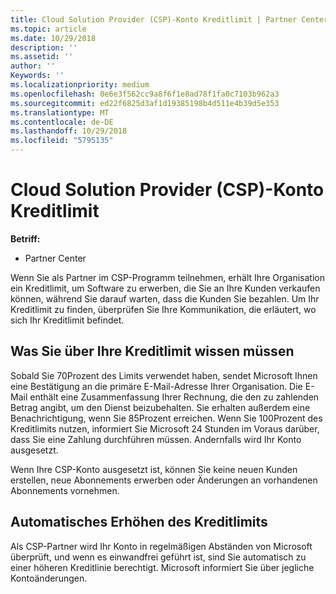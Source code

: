 ```yaml
---
title: Cloud Solution Provider (CSP)-Konto Kreditlimit | Partner Center
ms.topic: article
ms.date: 10/29/2018
description: ''
ms.assetid: ''
author: ''
Keywords: ''
ms.localizationpriority: medium
ms.openlocfilehash: 0e6e3f562cc9a8f6f1e8ad78f1fa0c7103b962a3
ms.sourcegitcommit: ed22f6825d3af1d19385198b4d511e4b39d5e353
ms.translationtype: MT
ms.contentlocale: de-DE
ms.lasthandoff: 10/29/2018
ms.locfileid: "5795135"
---
```

# <a name="cloud-solution-provider-csp-account-credit-limits"></a>Cloud Solution Provider (CSP)-Konto Kreditlimit

**Betriff:**

- Partner Center

Wenn Sie als Partner im CSP-Programm teilnehmen, erhält Ihre Organisation ein Kreditlimit, um Software zu erwerben, die Sie an Ihre Kunden verkaufen können, während Sie darauf warten, dass die Kunden Sie bezahlen. Um Ihr Kreditlimit zu finden, überprüfen Sie Ihre Kommunikation, die erläutert, wo sich Ihr Kreditlimit befindet.  

## <a name="what-you-need-to-know-about-your-credit-limit"></a>Was Sie über Ihre Kreditlimit wissen müssen

Sobald Sie 70Prozent des Limits verwendet haben, sendet Microsoft Ihnen eine Bestätigung an die primäre E-Mail-Adresse Ihrer Organisation. Die E-Mail enthält eine Zusammenfassung Ihrer Rechnung, die den zu zahlenden Betrag angibt, um den Dienst beizubehalten. Sie erhalten außerdem eine Benachrichtigung, wenn Sie 85Prozent erreichen. Wenn Sie 100Prozent des Kreditlimits nutzen, informiert Sie Microsoft 24 Stunden im Voraus darüber, dass Sie eine Zahlung durchführen müssen. Andernfalls wird Ihr Konto ausgesetzt. 

Wenn Ihre CSP-Konto ausgesetzt ist, können Sie keine neuen Kunden erstellen, neue Abonnements erwerben oder Änderungen an vorhandenen Abonnements vornehmen.

## <a name="automatic-credit-limit-increase"></a>Automatisches Erhöhen des Kreditlimits

Als CSP-Partner wird Ihr Konto in regelmäßigen Abständen von Microsoft überprüft, und wenn es einwandfrei geführt ist, sind Sie automatisch zu einer höheren Kreditlinie berechtigt. Microsoft informiert Sie über jegliche Kontoänderungen. 